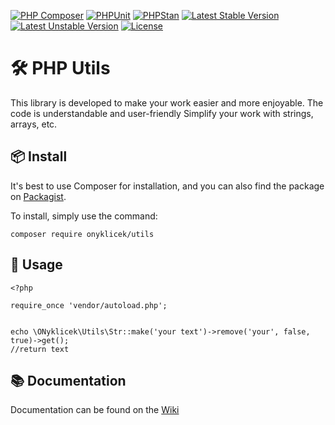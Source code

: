 [![PHP Composer](https://github.com/ONyklicek/Utils/actions/workflows/php.yml/badge.svg)](https://github.com/ONyklicek/Utils/actions/workflows/php.yml) [![PHPUnit](https://github.com/ONyklicek/Utils/actions/workflows/phpUnit.yml/badge.svg)](https://github.com/ONyklicek/Utils/actions/workflows/phpUnit.yml) [![PHPStan](https://github.com/ONyklicek/Utils/actions/workflows/phpStan.yml/badge.svg)](https://github.com/ONyklicek/Utils/actions/workflows/phpStan.yml) [![Latest Stable Version](http://poser.pugx.org/onyklicek/Utils/v)](https://packagist.org/packages/onyklicek/Utils) [![Latest Unstable Version](http://poser.pugx.org/onyklicek/Utils/v/unstable)](https://packagist.org/packages/onyklicek/Utils) [![License](http://poser.pugx.org/onyklicek/Utils/license)](https://packagist.org/packages/onyklicek/Utils)

<!--[![PHP Version Require](http://poser.pugx.org/onyklicek/Utils/require/php)](https://packagist.org/packages/onyklicek/Utils)-->

# 🛠️ PHP Utils


This library is developed to make your work easier and more enjoyable.
The code is understandable and user-friendly
Simplify your work with strings, arrays, etc.

## 📦 Install

It's best to use Composer for installation, and you can also find the package on [Packagist](https://packagist.org/packages/onyklicek/Utils).

To install, simply use the command:

```
composer require onyklicek/utils
```

## 📝 Usage

```
<?php

require_once 'vendor/autoload.php';


echo \ONyklicek\Utils\Str::make('your text')->remove('your', false, true)->get();
//return text

```

## 📚 Documentation

Documentation can be found on the [Wiki](https://github.com/ONyklicek/Utils/wiki)
